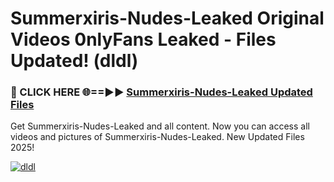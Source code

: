 # Summerxiris-Nudes-Leaked Original Videos 0nlyFans Leaked - Files Updated! (dldl)

<h3>🔴 CLICK HERE 🌐==►► <a href="https://tinyurl.com/yc6ubb5a" rel="nofollow">Summerxiris-Nudes-Leaked Updated Files</a></h3>

Get Summerxiris-Nudes-Leaked and all content. Now you can access all videos and pictures of Summerxiris-Nudes-Leaked. New Updated Files 2025!

[![dldl](https://i.imgur.com/7eu0CRL.gif)](https://tinyurl.com/yc6ubb5a)
